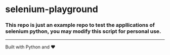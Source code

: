 # selenium-playground

### This repo is just an example repo to test the appllications of selenium python, you may modify this script for personal use.

---

Built with Python and ❤️
